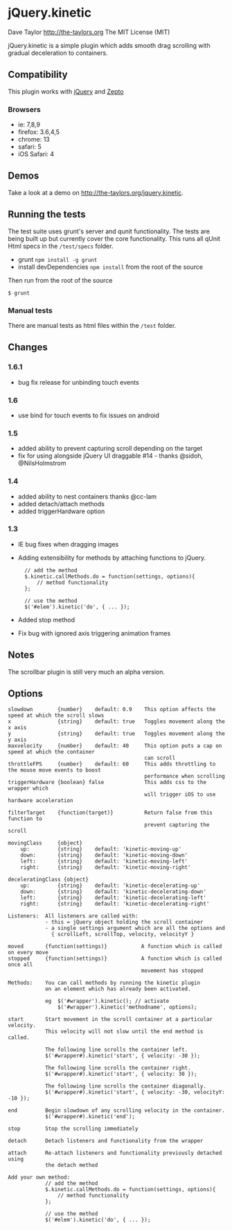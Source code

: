 jQuery.kinetic
==============
Dave Taylor <http://the-taylors.org>
The MIT License (MIT)

jQuery.kinetic is a simple plugin which adds smooth drag scrolling with
gradual deceleration to containers.

Compatibility
-------------
This plugin works with [jQuery](http://jquery.com) and
[Zepto](http://zeptojs.com/)

### Browsers ###
- ie: 7,8,9
- firefox: 3.6,4,5
- chrome: 13
- safari: 5
- iOS Safari: 4

Demos
-----
Take a look at a demo on <http://the-taylors.org/jquery.kinetic>.

Running the tests
-------

The test suite uses grunt's server and qunit functionality. The tests are being built up
but currently cover the core functionality. This runs all qUnit Html specs in the
`/test/specs` folder.

- grunt `npm install -g grunt`
- install devDependencies `npm install` from the root of the source

Then run from the root of the source

    $ grunt

### Manual tests

There are manual tests as html files within the `/test` folder.

Changes
-------

### 1.6.1
- bug fix release for unbinding touch events

### 1.6
- use bind for touch events to fix issues on android

### 1.5
- added ability to prevent capturing scroll depending on the target
- fix for using alongside jQuery UI draggable #14 - thanks @sidoh, @NilsHolmstrom

### 1.4
- added ability to nest containers thanks @cc-lam
- added detach/attach methods
- added triggerHardware option

### 1.3
- IE bug fixes when dragging images
- Adding extensibility for methods by attaching functions to jQuery.

        // add the method
        $.kinetic.callMethods.do = function(settings, options){
            // method functionality
        };

        // use the method
        $('#elem').kinetic('do', { ... });

- Added stop method
- Fix bug with ignored axis triggering animation frames



Notes
-----
The scrollbar plugin is still very much an alpha version.


Options
-------

    slowdown        {number}    default: 0.9    This option affects the speed at which the scroll slows
    x               {string}    default: true   Toggles movement along the x axis
    y               {string}    default: true   Toggles movement along the y axis
    maxvelocity     {number}    default: 40     This option puts a cap on speed at which the container
                                                can scroll
    throttleFPS     {number}    default: 60     This adds throttling to the mouse move events to boost
                                                performance when scrolling
    triggerHardware {boolean} false             This adds css to the wrapper which
                                                will trigger iOS to use hardware acceleration

    filterTarget    {function(target)}          Return false from this function to
                                                prevent capturing the scroll

    movingClass     {object}
        up:         {string}    default: 'kinetic-moving-up'
        down:       {string}    default: 'kinetic-moving-down'
        left:       {string}    default: 'kinetic-moving-left'
        right:      {string}    default: 'kinetic-moving-right'

    deceleratingClass {object}
        up:         {string}    default: 'kinetic-decelerating-up'
        down:       {string}    default: 'kinetic-decelerating-down'
        left:       {string}    default: 'kinetic-decelerating-left'
        right:      {string}    default: 'kinetic-decelerating-right'

    Listeners:  All listeners are called with:
                - this = jQuery object holding the scroll container
                - a single settings argument which are all the options and
                  { scrollLeft, scrollTop, velocity, velocityY }

    moved       {function(settings)}           A function which is called on every move
    stopped     {function(settings)}           A function which is called once all
                                               movement has stopped

    Methods:    You can call methods by running the kinetic plugin
                on an element which has already been activated.

                eg  $('#wrapper').kinetic(); // activate
                    $('#wrapper').kinetic('methodname', options);

    start       Start movement in the scroll container at a particular velocity.
                This velocity will not slow until the end method is called.

                The following line scrolls the container left.
                $('#wrapper#).kinetic('start', { velocity: -30 });

                The following line scrolls the container right.
                $('#wrapper#).kinetic('start', { velocity: 30 });

                The following line scrolls the container diagonally.
                $('#wrapper#).kinetic('start', { velocity: -30, velocityY: -10 });

    end         Begin slowdown of any scrolling velocity in the container.
                $('#wrapper#).kinetic('end');

    stop        Stop the scrolling immediately

    detach      Detach listeners and functionality from the wrapper

    attach      Re-attach listeners and functionality previously detached using
                the detach method

    Add your own method:
                // add the method
                $.kinetic.callMethods.do = function(settings, options){
                    // method functionality
                };

                // use the method
                $('#elem').kinetic('do', { ... });
